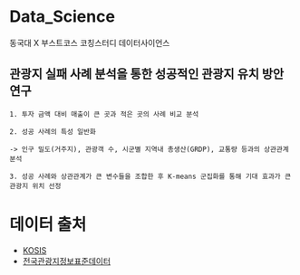 # Data_Science
동국대 X 부스트코스 코칭스터디 데이터사이언스

## 관광지 실패 사례 분석을 통한 성공적인 관광지 유치 방안 연구
```
1. 투자 금액 대비 매출이 큰 곳과 적은 곳의 사례 비교 분석

2. 성공 사례의 특성 일반화 

-> 인구 밀도(거주지), 관광객 수, 시군별 지역내 총생산(GRDP), 교통량 등과의 상관관계 분석

3. 성공 사례와 상관관계가 큰 변수들을 조합한 후 K-means 군집화를 통해 기대 효과가 큰 관광지 위치 선정
```

# 데이터 출처
- [KOSIS](https://kosis.kr/statHtml/statHtml.do?orgId=210&tblId=DT_GRDP002&conn_path=I3)
- [전국관광지정보표준데이터](https://www.data.go.kr/data/15021141/standard.do)
